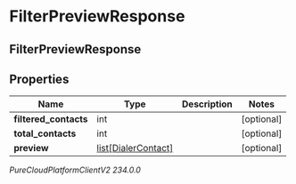 # FilterPreviewResponse

## FilterPreviewResponse

## Properties

|Name | Type | Description | Notes|
|------------ | ------------- | ------------- | -------------|
| **filtered_contacts** | int |  | [optional] |
| **total_contacts** | int |  | [optional] |
| **preview** | [list[DialerContact]](DialerContact) |  | [optional] |



_PureCloudPlatformClientV2 234.0.0_
